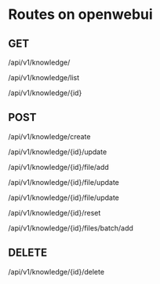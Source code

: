 # Routes on openwebui

## GET

/api/v1/knowledge/ 

/api/v1/knowledge/list

/api/v1/knowledge/{id}

## POST

/api/v1/knowledge/create

/api/v1/knowledge/{id}/update

/api/v1/knowledge/{id}/file/add

/api/v1/knowledge/{id}/file/update

/api/v1/knowledge/{id}/file/update

/api/v1/knowledge/{id}/reset

/api/v1/knowledge/{id}/files/batch/add

## DELETE

/api/v1/knowledge/{id}/delete